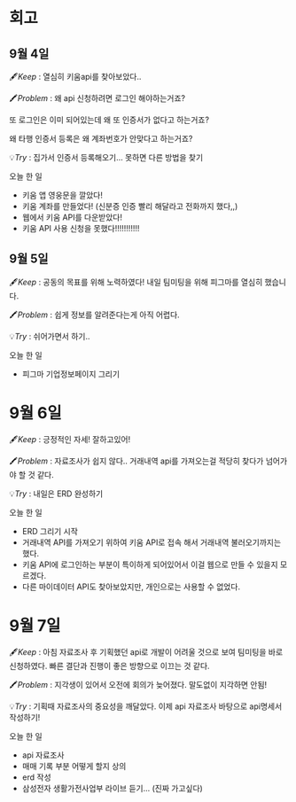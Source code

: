 # 회고

## 9월 4일
🖋️*Keep* : 열심히 키움api를 찾아보았다..

🖍️*Problem* : 왜 api 신청하려면 로그인 해야하는거죠? 

또 로그인은 이미 되어있는데 왜 또 인증서가 없다고 하는거죠? 

왜 타행 인증서 등록은 왜 계좌번호가 안맞다고 하는거죠?

💡*Try* : 집가서 인증서 등록해오기… 못하면 다른 방법을 찾기


오늘 한 일
- 키움 앱 영웅문을 깔았다!
- 키움 계좌를 만들었다! (신분증 인증 빨리 해달라고 전화까지 했다,,)
- 웹에서 키움 API를 다운받았다!
- 키움 API 사용 신청을 못했다!!!!!!!!!!!

## 9월 5일
🖋️*Keep* : 공동의 목표를 위해 노력하였다! 
내일 팀미팅을 위해 피그마를 열심히 했습니다. 

🖍️*Problem* : 쉽게 정보를 알려준다는게 아직 어렵다.

💡*Try* : 쉬어가면서 하기..

오늘 한 일
- 피그마 기업정보페이지 그리기

# 9월 6일
🖋️*Keep* : 긍정적인 자세! 잘하고있어!

🖍️*Problem* : 자료조사가 쉽지 않다.. 거래내역 api를 가져오는걸 적당히 찾다가 넘어가야 할 것 같다.

💡*Try* : 내일은 ERD 완성하기

오늘 한 일
- ERD 그리기 시작
- 거래내역 API를 가져오기 위하여 키움 API로 접속 해서 거래내역 불러오기까지는 했다.
- 키움 API에 로그인하는 부분이 특이하게 되어있어서 이걸 웹으로 만들 수 있을지 모르겠다.
- 다른 마이데이터 API도 찾아보았지만, 개인으로는 사용할 수 없었다.

# 9월 7일
🖋️*Keep* : 아침 자료조사 후 기획했던 api로 개발이 어려울 것으로 보여 팀미팅을 바로 신청하였다. 빠른 결단과 진행이 좋은 방향으로 이끄는 것 같다.

🖍️*Problem* : 지각생이 있어서 오전에 회의가 늦어졌다. 말도없이 지각하면 안됨!

💡*Try* : 기획때 자료조사의 중요성을 깨달았다. 이제 api 자료조사 바탕으로 api명세서 작성하기!

오늘 한 일
- api 자료조사
- 매매 기록 부분 어떻게 할지 상의
- erd 작성
- 삼성전자 생활가전사업부 라이브 듣기... (진짜 가고싶다)
